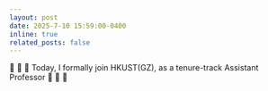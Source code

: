 ```yaml
---
layout: post
date: 2025-7-10 15:59:00-0400
inline: true
related_posts: false
---
```


:tada: :tada: :tada: Today, I formally join HKUST(GZ), as a tenure-track Assistant Professor :rocket: :rocket: :rocket:



